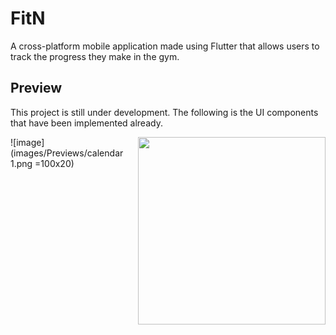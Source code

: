 # FitN

A cross-platform mobile application made using Flutter that allows users to track the progress they make in the gym.

## Preview

This project is still under development. The following is the UI components that have been implemented already.

<img src="images/Previews/calendar" width=300 align=right>

![image](images/Previews/calendar 1.png =100x20)